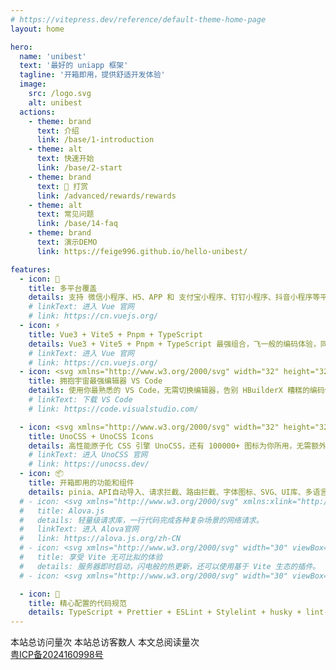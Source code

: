 ```yaml
---
# https://vitepress.dev/reference/default-theme-home-page
layout: home

hero:
  name: 'unibest'
  text: '最好的 uniapp 框架'
  tagline: '开箱即用，提供舒适开发体验'
  image:
    src: /logo.svg
    alt: unibest
  actions:
    - theme: brand
      text: 介绍
      link: /base/1-introduction
    - theme: alt
      text: 快速开始
      link: /base/2-start
    - theme: brand
      text: 🥤 打赏
      link: /advanced/rewards/rewards
    - theme: alt
      text: 常见问题
      link: /base/14-faq
    - theme: brand
      text: 演示DEMO
      link: https://feige996.github.io/hello-unibest/

features:
  - icon: 🎯
    title: 多平台覆盖
    details: 支持 微信小程序、H5、APP 和 支付宝小程序、钉钉小程序、抖音小程序等平台。
    # linkText: 进入 Vue 官网
    # link: https://cn.vuejs.org/
  - icon: ⚡️
    title: Vue3 + Vite5 + Pnpm + TypeScript
    details: Vue3 + Vite5 + Pnpm + TypeScript 最强组合，飞一般的编码体验，同时支持 js 编写
    # linkText: 进入 Vue 官网
    # link: https://cn.vuejs.org/
  - icon: <svg xmlns="http://www.w3.org/2000/svg" width="32" height="32" viewBox="0 0 32 32"><path fill="#0065a9" d="m29.01 5.03l-5.766-2.776a1.742 1.742 0 0 0-1.989.338L2.38 19.8a1.166 1.166 0 0 0-.08 1.647c.025.027.05.053.077.077l1.541 1.4a1.165 1.165 0 0 0 1.489.066L28.142 5.75A1.158 1.158 0 0 1 30 6.672v-.067a1.748 1.748 0 0 0-.99-1.575"/><path fill="#007acc" d="m29.01 26.97l-5.766 2.777a1.745 1.745 0 0 1-1.989-.338L2.38 12.2a1.166 1.166 0 0 1-.08-1.647c.025-.027.05-.053.077-.077l1.541-1.4A1.165 1.165 0 0 1 5.41 9.01l22.732 17.24A1.158 1.158 0 0 0 30 25.328v.072a1.749 1.749 0 0 1-.99 1.57"/><path fill="#1f9cf0" d="M23.244 29.747a1.745 1.745 0 0 1-1.989-.338A1.025 1.025 0 0 0 23 28.684V3.316a1.024 1.024 0 0 0-1.749-.724a1.744 1.744 0 0 1 1.989-.339l5.765 2.772A1.748 1.748 0 0 1 30 6.6v18.8a1.748 1.748 0 0 1-.991 1.576Z"/></svg>
    title: 拥抱宇宙最强编辑器 VS Code
    details: 使用你最熟悉的 VS Code，无需切换编辑器，告别 HBuilderX 糟糕的编码体验
    # linkText: 下载 VS Code
    # link: https://code.visualstudio.com/

  - icon: <svg xmlns="http://www.w3.org/2000/svg" width="32" height="32" viewBox="0 0 32 32"><g stroke-width=".13"><path fill="#858585" d="M17.007 23.491a6.52 6.52 0 1 1 13.04 0a6.52 6.52 0 0 1-13.04 0"/><path fill="#ccc" d="M17.007 8.51a6.52 6.52 0 0 1 13.04 0v5.867c0 .36-.292.652-.652.652H17.659a.652.652 0 0 1-.652-.652z"/><path fill="#4d4d4d" d="M14.993 23.491a6.52 6.52 0 1 1-13.04 0v-5.868c0-.36.292-.652.652-.652h11.736c.36 0 .652.292.652.652z"/></g></svg>
    title: UnoCSS + UnoCSS Icons
    details: 高性能原子化 CSS 引擎 UnoCSS，还有 100000+ 图标为你所用，无需额外引入外链
    # linkText: 进入 UnoCSS 官网
    # link: https://unocss.dev/
  - icon: 📦
    title: 开箱即用的功能和组件
    details: pinia、API自动导入、请求拦截、路由拦截、字体图标、SVG、UI库、多语言、自定义tabbar...
  # - icon: <svg xmlns="http://www.w3.org/2000/svg" xmlns:xlink="http://www.w3.org/1999/xlink" fill="none" version="1.1" width="284.0000305175781" height="284" viewBox="0 0 300 300"><defs><linearGradient x1="0.8546710014343262" y1="0.8034360408782959" x2="0.8333213329315186" y2="0" id="master_svg0_132_03714"><stop offset="0%" stop-color="#FFB74D" stop-opacity="1"/><stop offset="100.00011920928955%" stop-color="#EA5F2A" stop-opacity="1"/></linearGradient><linearGradient x1="0.5" y1="0.6703797578811646" x2="0.29553526639938354" y2="-0.4002380669116974" id="master_svg1_132_13164"><stop offset="0%" stop-color="#FFB74D" stop-opacity="1"/><stop offset="100.00028610229492%" stop-color="#CB3800" stop-opacity="1"/></linearGradient><linearGradient x1="0.9371286034584045" y1="0" x2="0.09386466443538666" y2="0.9283419847488403" id="master_svg2_132_13158"><stop offset="0%" stop-color="#FF500F" stop-opacity="1"/><stop offset="99.9998927116394%" stop-color="#D9773B" stop-opacity="1"/></linearGradient><linearGradient x1="0.8452901840209961" y1="0.8194817900657654" x2="0.8502801060676575" y2="0.059159498661756516" id="master_svg3_132_14394"><stop offset="0%" stop-color="#00B2ED" stop-opacity="1"/><stop offset="100.00021457672119%" stop-color="#002FED" stop-opacity="1"/></linearGradient><linearGradient x1="0.5" y1="0" x2="0.5" y2="1" id="master_svg4_132_18996"><stop offset="0%" stop-color="#143AD4" stop-opacity="1"/><stop offset="69.9999988079071%" stop-color="#00B2ED" stop-opacity="1"/></linearGradient><linearGradient x1="0.3482012450695038" y1="1.2638264894485474" x2="0.448713093996048" y2="0.15451215207576752" id="master_svg5_132_22620"><stop offset="0%" stop-color="#0267E4" stop-opacity="1"/><stop offset="100%" stop-color="#3054E7" stop-opacity="1"/></linearGradient></defs><g><g><g><path d="M113.743,60.721448861694334L57.7072,132.42234886169433C54.9276,135.97934886169435,54.9144,140.92834886169433,57.675,144.49934886169433L61.3262,149.22234886169434C65.3681,154.45034886169432,73.3605,154.44934886169435,77.4007,149.21934886169433L106.601,111.42234886169433L106.601,180.64534886169434C106.601,199.51334886169434,82.3918,207.76434886169434,70.5352,192.93834886169432L27.9967,139.74534886169434L122.896,21.075048861694334C126.346,16.762048861694335,125.589,10.513938861694337,121.207,7.119458861694336L117.239,4.046338861694336C112.857,0.6518588616943359,106.508,1.396456861694336,103.059,5.709438861694336L3.24421,130.52534886169434Q4.46644e-13,134.58234886169433,4.46644e-13,139.74534886169434Q-0.00000120375,144.90734886169435,3.24421,148.96434886169433L107.05,278.7713488616943Q109.936,282.38034886169436,114.43,283.5403488616943Q118.509,284.5933488616943,122.504,283.23234886169433Q126.5,281.8703488616943,129.043,278.5603488616943Q131.845,274.91234886169434,131.845,270.32034886169436L131.845,66.78024886169433C131.845,57.290848861694336,119.622,53.19954886169434,113.743,60.721448861694334Z" fill-rule="evenodd" fill="url(#master_svg0_132_03714)" fill-opacity="1"/></g><g><path d="M106.60069274902344,237.87509727478027C106.60069274902344,237.98309727478028,106.60128806002344,238.09109727478028,106.60247865902343,238.19909727478029L107.05015274902344,278.77109727478023Q109.93642274902344,282.38009727478027,114.43039274902344,283.54109727478027Q118.50929274902344,284.59409727478027,122.50439274902344,283.23209727478024Q126.49959274902344,281.8700972747803,129.04289274902345,278.5600972747803Q131.84509274902342,274.9130972747803,131.84509274902342,270.32009727478027L131.84509274902342,78.87509727478027L106.60069274902344,111.42229727478028L106.60069274902344,237.87509727478027Z" fill="url(#master_svg1_132_13164)" fill-opacity="1"/></g><g><path d="M11.93413257598877,119.65935601425171L27.99673257598877,139.7453560142517L122.89613257598877,21.075056014251707C126.34513257598877,16.76205601425171,125.58913257598877,10.51394601425171,121.20713257598877,7.119476014251709L117.23913257598878,4.046346014251709C112.85713257598877,0.651866014251709,106.50813257598877,1.396464014251709,103.05913257598877,5.709446014251709L11.93413257598877,119.65935601425171Z" fill="url(#master_svg2_132_13158)" fill-opacity="1"/></g></g><g transform="matrix(-1,0,0,-1,568,564.165283203125)"><g><path d="M397.74296948242187,340.8867416015625L341.7071694824219,412.5876416015625C338.92756948242186,416.1446416015625,338.9143694824219,421.09364160156247,341.6749694824219,424.6646416015625L345.32616948242185,429.3876416015625C349.3680694824219,434.6156416015625,357.3604694824219,434.61464160156254,361.4006694824219,429.3846416015625L390.6009694824219,391.5876416015625L390.6009694824219,460.8106416015625C390.6009694824219,479.6786416015625,366.39176948242186,487.9296416015625,354.5351694824219,473.10364160156246L311.99666948242185,419.9106416015625L406.8959694824219,301.2403416015625C410.3459694824219,296.9273416015625,409.5889694824219,290.6792316015625,405.20696948242187,287.2847516015625L401.2389694824219,284.2116316015625C396.85696948242185,280.8171516015625,390.50796948242186,281.5617496015625,387.05896948242184,285.8747316015625L287.2441794824219,410.6906416015625Q283.99996948242233,414.74764160156246,283.99996948242233,419.9106416015625Q283.9999682786719,425.0726416015625,287.2441794824219,429.1296416015625L391.0499694824219,558.9366416015625Q393.9359694824219,562.5456416015625,398.4299694824219,563.7056416015625Q402.5089694824219,564.7586416015624,406.5039694824219,563.3976416015626Q410.4999694824219,562.0356416015625,413.0429694824219,558.7256416015625Q415.8449694824219,555.0776416015625,415.8449694824219,550.4856416015625L415.8449694824219,346.94554160156247C415.8449694824219,337.4561416015625,403.6219694824219,333.3648416015625,397.74296948242187,340.8867416015625Z" fill-rule="evenodd" fill="url(#master_svg3_132_14394)" fill-opacity="1"/></g><g><path d="M390.6006622314453,518.0403900146484C390.6006622314453,518.1483900146484,390.6012575424453,518.2563900146484,390.60244814144534,518.3643900146485L391.0501222314453,558.9363900146484Q393.9363922314453,562.5453900146484,398.4303622314453,563.7063900146484Q402.5092622314453,564.7593900146485,406.5043622314453,563.3973900146484Q410.49956223144534,562.0353900146484,413.0428622314453,558.7253900146484Q415.8450622314453,555.0783900146484,415.8450622314453,550.4853900146484L415.8450622314453,359.04039001464844L390.6006622314453,391.5875900146484L390.6006622314453,518.0403900146484Z" fill="url(#master_svg4_132_18996)" fill-opacity="1"/></g><g><path d="M295.93410205841064,399.8246487541199L311.9967020584106,419.91064875411985L406.89610205841063,301.24034875411985C410.34510205841065,296.92734875411986,409.5891020584106,290.67923875411987,405.20710205841067,287.28476875411985L401.23910205841065,284.21163875411986C396.85710205841065,280.8171587541199,390.50810205841066,281.56175675411987,387.05910205841064,285.87473875411985L295.93410205841064,399.8246487541199Z" fill="url(#master_svg5_132_22620)" fill-opacity="1"/></g></g></g></svg>
  #   title: Alova.js
  #   details: 轻量级请求库，一行代码完成各种复杂场景的网络请求。
  #   linkText: 进入 Alova官网
  #   link: https://alova.js.org/zh-CN
  # - icon: <svg xmlns="http://www.w3.org/2000/svg" width="30" viewBox="0 0 256 256.32"><defs><linearGradient id="a" x1="-.828%" x2="57.636%" y1="7.652%" y2="78.411%"><stop offset="0%" stop-color="#41D1FF"/><stop offset="100%" stop-color="#BD34FE"/></linearGradient><linearGradient id="b" x1="43.376%" x2="50.316%" y1="2.242%" y2="89.03%"><stop offset="0%" stop-color="#FFEA83"/><stop offset="8.333%" stop-color="#FFDD35"/><stop offset="100%" stop-color="#FFA800"/></linearGradient></defs><path fill="url(#a)" d="M255.153 37.938 134.897 252.976c-2.483 4.44-8.862 4.466-11.382.048L.875 37.958c-2.746-4.814 1.371-10.646 6.827-9.67l120.385 21.517a6.537 6.537 0 0 0 2.322-.004l117.867-21.483c5.438-.991 9.574 4.796 6.877 9.62Z"/><path fill="url(#b)" d="M185.432.063 96.44 17.501a3.268 3.268 0 0 0-2.634 3.014l-5.474 92.456a3.268 3.268 0 0 0 3.997 3.378l24.777-5.718c2.318-.535 4.413 1.507 3.936 3.838l-7.361 36.047c-.495 2.426 1.782 4.5 4.151 3.78l15.304-4.649c2.372-.72 4.652 1.36 4.15 3.788l-11.698 56.621c-.732 3.542 3.979 5.473 5.943 2.437l1.313-2.028 72.516-144.72c1.215-2.423-.88-5.186-3.54-4.672l-25.505 4.922c-2.396.462-4.435-1.77-3.759-4.114l16.646-57.705c.677-2.35-1.37-4.583-3.769-4.113Z"/></svg>
  #   title: 享受 Vite 无可比拟的体验
  #   details: 服务器即时启动，闪电般的热更新，还可以使用基于 Vite 生态的插件。
  # - icon: <svg xmlns="http://www.w3.org/2000/svg" width="30" viewBox="0 0 256 220.8"><path fill="#41B883" d="M204.8 0H256L128 220.8 0 0h97.92L128 51.2 157.44 0h47.36Z"/><path fill="#41B883" d="m0 0 128 220.8L256 0h-51.2L128 132.48 50.56 0H0Z"/><path fill="#35495E" d="M50.56 0 128 133.12 204.8 0h-47.36L128 51.2 97.92 0H50.56Z"/></svg>

  - icon: 🦾
    title: 精心配置的代码规范
    details: TypeScript + Prettier + ESLint + Stylelint + husky + lint-staged + commitlint 配置规范
---
```


<div class='busuanzi_container'>
  <span id="busuanzi_container_site_pv">
  本站总访问量<span id="busuanzi_value_site_pv"></span>次
  </span>
  <span id="busuanzi_container_site_uv">
  本站总访客数<span id="busuanzi_value_site_uv"></span>人
  </span>
  <span id="busuanzi_container_page_pv">
  本文总阅读量<span id="busuanzi_value_page_pv"></span>次
  </span>
</div>
<div class="icp_container">
<a href="https://beian.miit.gov.cn/" target="_blank">粤ICP备2024160998号</a>
</div>
